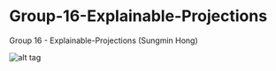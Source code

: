 # Group-16-Explainable-Projections
Group 16 - Explainable-Projections (Sungmin Hong)

![alt tag](http://github.com/NYU-CS6313-SPRING2016/Group-16-Explainable-Projections/InfoVisFinal.png)
